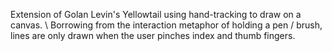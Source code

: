 Extension of Golan Levin's Yellowtail using hand-tracking to draw on a canvas. 
\\
Borrowing from the interaction metaphor of holding a pen / brush, lines are only drawn when the user pinches index and thumb fingers.
